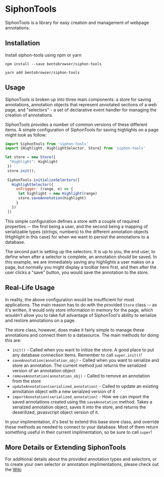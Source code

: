 # SiphonTools

SiphonTools is a library for easy creation and management of webpage annotations. 

## Installation

Install siphon-tools using npm or yarn

`npm install --save bentobrowser/siphon-tools`

`yarn add bentobrowser/siphon-tools`

## Usage

SiphonTools is broken up into three main components: a store for saving annotations, annotation objects that represent annotated sections of a web page, and "selectors" - a set of declarative event handler for managing the creation of annotations.

SiphonTools provides a number of common versions of these different items. A simple configuration of SiphonTools for saving highlights on a page might look as follow:

```javascript
import SiphonTools from 'siphon-tools'
import {Highlight, HighlightSelector, Store} from 'siphon-tools'

let store = new Store({
  "Highlight": Highlight
 })
 store.init();
 
 SiphonTools.initializeSelectors([
   HighlightSelector({
     onTrigger: (range, e) => {
      let highlight = new Highlight(range)
      store.saveAnnotation(highlight)
     }
   })
 ])
```

This simple configuration defines a store with a couple of required properties -- the first being a user, and the second being a mapping of serializable types (strings, numbers) to the different annotation objects (Highlight in this case) for when we want to persist the annotations to a database.

The second part is setting up the selectors. It is up to you, the end user, to define when after a selector is complete, an annotation should be saved. In this example, we are immediately saving any highlights a user makes on a page, but normally you might display a toolbar here first, and then after the user clicks a "save" button, you would save the annotation to the store.

## Real-Life Usage

In reality, the above configuration would be insufficient for most applications. The main reason has to do with the provided `Store` class -- as it's written, it would only store information in memory for the page, which wouldn't allow you to take full advantage of SiphonTool's ability to serialize and restore annotations on a page.

The store class, however, does make it fairly simple to manage these annotations and connect them to a datasource. The main methods for doing this are:
-  `init()` - Called when you want to initize the store. A good place to put any database connection items. Remember to call `super.init()`!
- `saveAnnotation(annotation_obj)` - Called when you want to serialize and store an annotation. The current method just returns the serialized version of an annotation object
- `removeAnnotation(annotation_obj)` - Called to remove an annotation from the store
- `updateAnnotation(serialized_annotation)` - Called to update an existing annotation object with a new serialzed version of it
- `importAnnotation(serialized_annotation)` - How we can import the saved annotations created using the `saveAnnotation` method. Takes a serialzed annotation object, saves it into the store, and returns the deserilized, javasvcript object version of it. 

In your implimentation, it's best to extend this base store class, and override these methods as needed to connect to your database. Most of them return something useful in their current implimentation, so be sure to call `super`!

## More Details or Extending SiphonTools

For additional details about the provided annotation types and selectors, or to create your own selector or annotation implimentations, please check out the [Wiki](https://github.com/BentoBrowser/SiphonTools/wiki)
